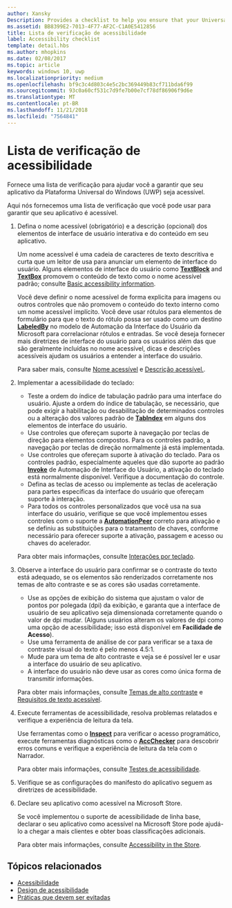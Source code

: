```yaml
---
author: Xansky
Description: Provides a checklist to help you ensure that your Universal Windows Platform (UWP) app is accessible.
ms.assetid: BB8399E2-7013-4F77-AF2C-C1A0E5412856
title: Lista de verificação de acessibilidade
label: Accessibility checklist
template: detail.hbs
ms.author: mhopkins
ms.date: 02/08/2017
ms.topic: article
keywords: windows 10, uwp
ms.localizationpriority: medium
ms.openlocfilehash: bf9c3c4d803c4e5c2bc369449b83cf711bda6f99
ms.sourcegitcommit: 93c0a60cf531c7d9fe7b00e7cf78df86906f9d6e
ms.translationtype: MT
ms.contentlocale: pt-BR
ms.lasthandoff: 11/21/2018
ms.locfileid: "7564841"
---
```

# <a name="accessibility-checklist"></a>Lista de verificação de acessibilidade



Fornece uma lista de verificação para ajudar você a garantir que seu aplicativo da Plataforma Universal do Windows (UWP) seja acessível.

Aqui nós fornecemos uma lista de verificação que você pode usar para garantir que seu aplicativo é acessível.

1.  Defina o nome acessível (obrigatório) e a descrição (opcional) dos elementos de interface de usuário interativa e do conteúdo em seu aplicativo.

    Um nome acessível é uma cadeia de caracteres de texto descritiva e curta que um leitor de usa para anunciar um elemento de interface do usuário. Alguns elementos de interface do usuário como [**TextBlock**](https://msdn.microsoft.com/library/windows/apps/BR209652) and [**TextBox**](https://msdn.microsoft.com/library/windows/apps/BR209683) promovem o conteúdo de texto como o nome acessível padrão; consulte [Basic accessibility information](basic-accessibility-information.md#name_from_inner_text).

    Você deve definir o nome acessível de forma explicita para imagens ou outros controles que não promovem o conteúdo do texto interno como um nome acessível implícito. Você deve usar rótulos para elementos de formulário para que o texto do rótulo possa ser usado como um destino [**LabeledBy**](https://msdn.microsoft.com/library/windows/apps/Hh759769) no modelo de Automação da Interface do Usuário da Microsoft para correlacionar rótulos e entradas. Se você deseja fornecer mais diretrizes de interface do usuário para os usuários além das que são geralmente incluídas no nome acessível, dicas e descrições acessíveis ajudam os usuários a entender a interface do usuário.

    Para saber mais, consulte [Nome acessível](basic-accessibility-information.md#accessible_name) e [Descrição acessível.](basic-accessibility-information.md).

2.  Implementar a acessibilidade do teclado:

    * Teste a ordem do índice de tabulação padrão para uma interface do usuário. Ajuste a ordem do índice de tabulação, se necessário, que pode exigir a habilitação ou desabilitação de determinados controles ou a alteração dos valores padrão de [**TabIndex**](https://msdn.microsoft.com/library/windows/apps/BR209461) em alguns dos elementos de interface do usuário.
    * Use controles que ofereçam suporte à navegação por teclas de direção para elementos compostos. Para os controles padrão, a navegação por teclas de direção normalmente já está implementada.
    * Use controles que ofereçam suporte à ativação do teclado. Para os controles padrão, especialmente aqueles que dão suporte ao padrão [**Invoke**](https://msdn.microsoft.com/library/windows/apps/BR242582) de Automação de Interface do Usuário, a ativação do teclado está normalmente disponível. Verifique a documentação do controle.
    * Defina as teclas de acesso ou implemente as teclas de aceleração para partes específicas da interface do usuário que ofereçam suporte à interação.
    * Para todos os controles personalizados que você usa na sua interface do usuário, verifique se que você implementou esses controles com o suporte a [**AutomationPeer**](https://msdn.microsoft.com/library/windows/apps/BR209185) correto para ativação e se definiu as substituições para o tratamento de chaves, conforme necessário para oferecer suporte a ativação, passagem e acesso ou chaves do acelerador.

    Para obter mais informações, consulte [Interações por teclado](https://msdn.microsoft.com/library/windows/apps/Mt185607).

3.  Observe a interface do usuário para confirmar se o contraste do texto está adequado, se os elementos são renderizados corretamente nos temas de alto contraste e se as cores são usadas corretamente.

    * Use as opções de exibição do sistema que ajustam o valor de pontos por polegada (dpi) da exibição, e garanta que a interface de usuário de seu aplicativo seja dimensionada corretamente quando o valor de dpi mudar. (Alguns usuários alteram os valores de dpi como uma opção de acessibilidade; isso está disponível em **Facilidade de Acesso**).
    * Use uma ferramenta de análise de cor para verificar se a taxa de contraste visual do texto é pelo menos 4.5:1.
    * Mude para um tema de alto contraste e veja se é possível ler e usar a interface do usuário de seu aplicativo.
    * A interface do usuário não deve usar as cores como única forma de transmitir informações.

    Para obter mais informações, consulte [Temas de alto contraste](high-contrast-themes.md) e [Requisitos de texto acessível](accessible-text-requirements.md).

4.  Execute ferramentas de acessibilidade, resolva problemas relatados e verifique a experiência de leitura da tela.

    Use ferramentas como o [**Inspect**](https://msdn.microsoft.com/library/windows/desktop/Dd318521) para verificar o acesso programático, execute ferramentas diagnósticas como o [**AccChecker**](https://msdn.microsoft.com/library/windows/desktop/Hh920985) para descobrir erros comuns e verifique a experiência de leitura da tela com o Narrador.

    Para obter mais informações, consulte [Testes de acessibilidade](accessibility-testing.md).

5.  Verifique se as configurações do manifesto do aplicativo seguem as diretrizes de acessibilidade.

6.  Declare seu aplicativo como acessível na Microsoft Store.

    Se você implementou o suporte de acessibilidade de linha base, declarar o seu aplicativo como acessível na Microsoft Store pode ajudá-lo a chegar a mais clientes e obter boas classificações adicionais.

    Para obter mais informações, consulte [Accessibility in the Store](accessibility-in-the-store.md).

<span id="related_topics"/>

## <a name="related-topics"></a>Tópicos relacionados  
* [Acessibilidade](accessibility.md)
* [Design de acessibilidade](https://msdn.microsoft.com/library/windows/apps/Hh700407)
* [Práticas que devem ser evitadas](practices-to-avoid.md) 
